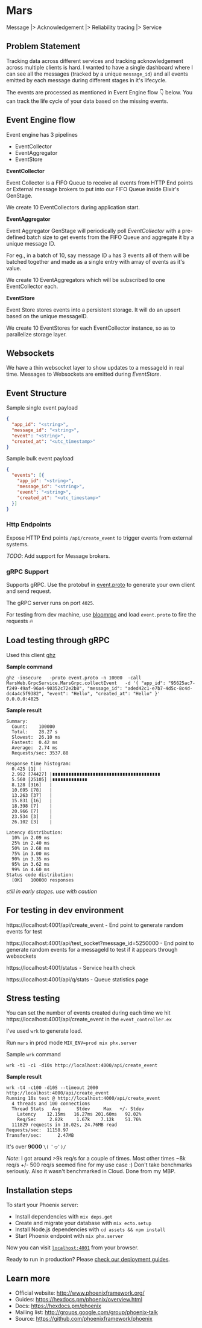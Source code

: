 # Mars

Message |> Acknowledgement |> Reliability tracing |> Service

## Problem Statement

Tracking data across different services and tracking acknowledgement across multiple clients is hard. I wanted to have a single dashboard where I can see all the messages (tracked by a unique `message_id`) and all events emitted by each message during different stages in it's lifecycle.

The events are processed as mentioned in Event Engine flow 👇 below. You can track the life cycle of your data based on the missing events.

## Event Engine flow

Event engine has 3 pipelines

* EventCollector
* EventAggregator
* EventStore

**EventCollector**

Event Collector is a FIFO Queue to receive all events from HTTP End points or External message brokers to put into our FIFO Queue inside Elixir's GenStage.

We create 10 EventCollectors during application start.

**EventAggregator**

Event Aggregator GenStage will periodically poll *EventCollector* with a pre-defined batch size to get events from the FIFO Queue and aggregate it by a unique message ID. 

For eg., in a batch of 10, say message ID `a` has 3 events all of them will be batched together and made as a single entry with array of events as it's value. 

We create 10 EventAggregators which will be subscribed to one EventCollector each.

**EventStore**

Event Store stores events into a persistent storage. It will do an upsert based on the unique messageID. 

We create 10 EventStores for each EventCollector instance, so as to parallelize storage layer.

## Websockets

We have a thin websocket layer to show updates to a messageId in real time. Messages to Websockets are emitted during *EventStore*. 

## Event Structure

Sample single event payload

```json
{
  "app_id": "<string>",
  "message_id": "<string>",
  "event": "<string>",
  "created_at": "<utc_timestamp>"
}
```

Sample bulk event payload

```json
{
  "events": [{
    "app_id": "<string>",
    "message_id": "<string>",
    "event": "<string>",
    "created_at": "<utc_timestamp>"
  }]
}
```

### Http Endpoints

Expose HTTP End points `/api/create_event` to trigger events from external systems.

*TODO*: Add support for Message brokers.

### gRPC Support

Supports gRPC. Use the protobuf in [event.proto](https://github.com/jchristopherinc/mars/blob/master/lib/mars_web/proto/event.proto) to generate your own client and send request.

The gRPC server runs on port `4025`. 

For testing from dev machine, use [bloomrpc](https://github.com/uw-labs/bloomrpc) and load `event.proto` to fire the requests 🔥


## Load testing through gRPC

Used this client [ghz](https://ghz.sh)

**Sample command**
```
ghz -insecure   -proto event.proto -n 10000  -call MarsWeb.GrpcService.MarsGrpc.collectEvent   -d '{ "app_id": "95625ac7-f249-49af-96a4-90352c72e2b8", "message_id": "aded42c1-e7b7-4d5c-8c4d-dc4a4c5f9382", "event": "Hello", "created_at": "Hello" }'   0.0.0.0:4025
```

**Sample result**

```
Summary:
  Count:	100000
  Total:	28.27 s
  Slowest:	26.10 ms
  Fastest:	0.42 ms
  Average:	2.74 ms
  Requests/sec:	3537.88

Response time histogram:
  0.425 [1]	|
  2.992 [74427]	|∎∎∎∎∎∎∎∎∎∎∎∎∎∎∎∎∎∎∎∎∎∎∎∎∎∎∎∎∎∎∎∎∎∎∎∎∎∎∎∎
  5.560 [25105]	|∎∎∎∎∎∎∎∎∎∎∎∎∎
  8.128 [316]	|
  10.695 [78]	|
  13.263 [37]	|
  15.831 [16]	|
  18.398 [7]	|
  20.966 [7]	|
  23.534 [3]	|
  26.102 [3]	|

Latency distribution:
  10% in 2.09 ms
  25% in 2.40 ms
  50% in 2.68 ms
  75% in 3.00 ms
  90% in 3.35 ms
  95% in 3.62 ms
  99% in 4.60 ms
Status code distribution:
  [OK]   100000 responses
```

*still in early stages. use with caution*

## For testing in dev environment

https://localhost:4001/api/create_event - End point to generate random events for test

https://localhost:4001/api/test_socket?message_id=5250000 - End point to generate random events for a messageId to test if it appears through websockets

https://localhost:4001/status - Service health check

https://localhost:4001/api/q/stats - Queue statistics page

## Stress testing

You can set the number of events created during each time we hit https://localhost:4001/api/create_event in the `event_controller.ex`

I've used `wrk` to generate load.

Run `mars` in prod mode `MIX_ENV=prod mix phx.server`

Sample `wrk` command

`wrk -t1 -c1 -d10s http://localhost:4000/api/create_event`

**Sample result**

```
wrk -t4 -c100 -d10S --timeout 2000 http://localhost:4000/api/create_event
Running 10s test @ http://localhost:4000/api/create_event
  4 threads and 100 connections
  Thread Stats   Avg      Stdev     Max   +/- Stdev
    Latency    12.15ms   16.27ms 201.60ms   92.02%
    Req/Sec     2.82k     1.67k    7.12k    51.76%
  111829 requests in 10.02s, 24.76MB read
Requests/sec:  11158.97
Transfer/sec:      2.47MB
```

It's over **9000** 	`\( ﾟヮﾟ)/`

*Note*: I got around >9k req/s for a couple of times. Most other times ~8k req/s +/- 500 req/s seemed fine for my use case :) Don't take benchmarks seriously. Also it wasn't benchmarked in Cloud. Done from my MBP.

## Installation steps

To start your Phoenix server:

  * Install dependencies with `mix deps.get`
  * Create and migrate your database with `mix ecto.setup`
  * Install Node.js dependencies with `cd assets && npm install`
  * Start Phoenix endpoint with `mix phx.server`

Now you can visit [`localhost:4001`](http://localhost:4001) from your browser.

Ready to run in production? Please [check our deployment guides](https://hexdocs.pm/phoenix/deployment.html).

## Learn more

  * Official website: http://www.phoenixframework.org/
  * Guides: https://hexdocs.pm/phoenix/overview.html
  * Docs: https://hexdocs.pm/phoenix
  * Mailing list: http://groups.google.com/group/phoenix-talk
  * Source: https://github.com/phoenixframework/phoenix
